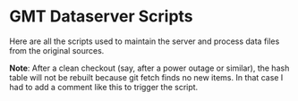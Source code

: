 # GMT Dataserver Scripts

Here are all the scripts used to maintain the server and process
data files from the original sources.

**Note**: After a clean checkout (say, after a power outage or similar),
the hash table will not be rebuilt because git fetch finds no new items.
In that case I had to add a comment like this to trigger the script.

